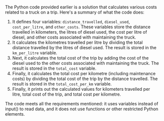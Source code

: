 The Python code provided earlier is a solution that calculates various costs related to a truck on a trip. Here's a summary of what the code does:

1. It defines four variables: `distance_travelled`, `diesel_used`, `cost_per_litre`, and `other_costs`. These variables store the distance travelled in kilometers, the litres of diesel used, the cost per litre of diesel, and other costs associated with maintaining the truck.
2. It calculates the kilometres travelled per litre by dividing the total distance travelled by the litres of diesel used. The result is stored in the `km_per_litre` variable.
3. Next, it calculates the total cost of the trip by adding the cost of the diesel used to the other costs associated with maintaining the truck. The result is stored in the `total_cost` variable.
4. Finally, it calculates the total cost per kilometre (including maintenance costs) by dividing the total cost of the trip by the distance travelled. The result is stored in the `total_cost_per_km` variable.
5. Finally, it prints out the calculated values for kilometers travelled per litre, total cost of the trip, and total cost per kilometre.

The code meets all the requirements mentioned: it uses variables instead of input() to read data, and it does not use functions or other restricted Python elements.
